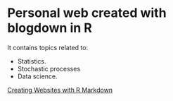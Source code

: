 # Personal web created with blogdown in R

It contains topics related to:

- Statistics.
- Stochastic processes
- Data science.

[Creating Websites with R Markdown](https://bookdown.org/yihui/blogdown/)
